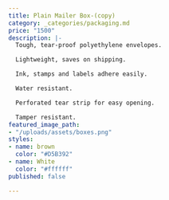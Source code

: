 ```yaml
---
title: Plain Mailer Box-(copy)
category: _categories/packaging.md
price: "1500"
description: |-
  Tough, tear-proof polyethylene envelopes.

  Lightweight, saves on shipping.

  Ink, stamps and labels adhere easily.

  Water resistant.

  Perforated tear strip for easy opening.

  Tamper resistant.
featured_image_path:
- "/uploads/assets/boxes.png"
styles:
- name: brown
  color: "#D5B392"
- name: White
  color: "#ffffff"
published: false

---
```


